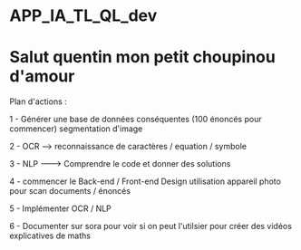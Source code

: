 # APP_IA_TL_QL_dev

# Salut quentin mon petit choupinou d'amour 
Plan d'actions :

1 - Générer une base de données conséquentes (100 énoncés pour commencer)
  segmentation d'image 

2 - OCR --> reconnaissance de caractères / equation / symbole

3 - NLP ---> Comprendre le code et donner des solutions

4 - commencer le Back-end / Front-end 
  Design
  utilisation appareil photo pour scan documents / énoncés

5 - Implémenter OCR / NLP

6 - Documenter sur sora pour voir si on peut l'utilsier pour créer des vidéos explicatives de maths 
